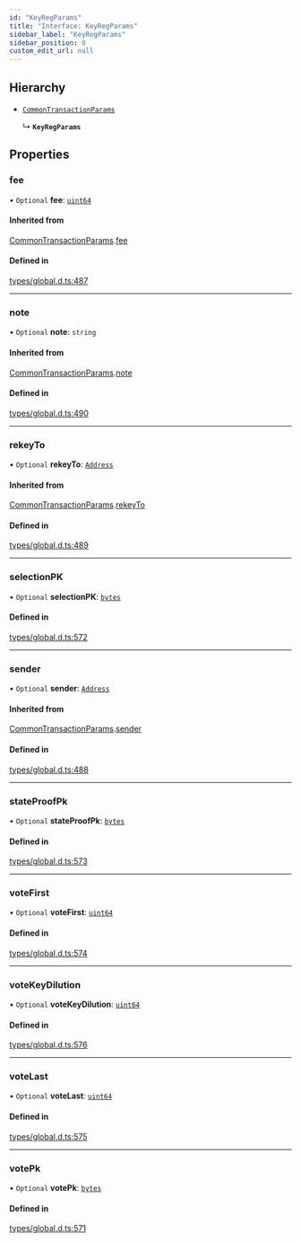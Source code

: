 ```yaml
---
id: "KeyRegParams"
title: "Interface: KeyRegParams"
sidebar_label: "KeyRegParams"
sidebar_position: 0
custom_edit_url: null
---
```


## Hierarchy

- [`CommonTransactionParams`](CommonTransactionParams.md)

  ↳ **`KeyRegParams`**

## Properties

### fee

• `Optional` **fee**: [`uint64`](../modules.md#uint64)

#### Inherited from

[CommonTransactionParams](CommonTransactionParams.md).[fee](CommonTransactionParams.md#fee)

#### Defined in

[types/global.d.ts:487](https://github.com/algorand-devrel/tealscript/blob/30e25bd/types/global.d.ts#L487)

___

### note

• `Optional` **note**: `string`

#### Inherited from

[CommonTransactionParams](CommonTransactionParams.md).[note](CommonTransactionParams.md#note)

#### Defined in

[types/global.d.ts:490](https://github.com/algorand-devrel/tealscript/blob/30e25bd/types/global.d.ts#L490)

___

### rekeyTo

• `Optional` **rekeyTo**: [`Address`](../classes/Address.md)

#### Inherited from

[CommonTransactionParams](CommonTransactionParams.md).[rekeyTo](CommonTransactionParams.md#rekeyto)

#### Defined in

[types/global.d.ts:489](https://github.com/algorand-devrel/tealscript/blob/30e25bd/types/global.d.ts#L489)

___

### selectionPK

• `Optional` **selectionPK**: [`bytes`](../modules.md#bytes)

#### Defined in

[types/global.d.ts:572](https://github.com/algorand-devrel/tealscript/blob/30e25bd/types/global.d.ts#L572)

___

### sender

• `Optional` **sender**: [`Address`](../classes/Address.md)

#### Inherited from

[CommonTransactionParams](CommonTransactionParams.md).[sender](CommonTransactionParams.md#sender)

#### Defined in

[types/global.d.ts:488](https://github.com/algorand-devrel/tealscript/blob/30e25bd/types/global.d.ts#L488)

___

### stateProofPk

• `Optional` **stateProofPk**: [`bytes`](../modules.md#bytes)

#### Defined in

[types/global.d.ts:573](https://github.com/algorand-devrel/tealscript/blob/30e25bd/types/global.d.ts#L573)

___

### voteFirst

• `Optional` **voteFirst**: [`uint64`](../modules.md#uint64)

#### Defined in

[types/global.d.ts:574](https://github.com/algorand-devrel/tealscript/blob/30e25bd/types/global.d.ts#L574)

___

### voteKeyDilution

• `Optional` **voteKeyDilution**: [`uint64`](../modules.md#uint64)

#### Defined in

[types/global.d.ts:576](https://github.com/algorand-devrel/tealscript/blob/30e25bd/types/global.d.ts#L576)

___

### voteLast

• `Optional` **voteLast**: [`uint64`](../modules.md#uint64)

#### Defined in

[types/global.d.ts:575](https://github.com/algorand-devrel/tealscript/blob/30e25bd/types/global.d.ts#L575)

___

### votePk

• `Optional` **votePk**: [`bytes`](../modules.md#bytes)

#### Defined in

[types/global.d.ts:571](https://github.com/algorand-devrel/tealscript/blob/30e25bd/types/global.d.ts#L571)
